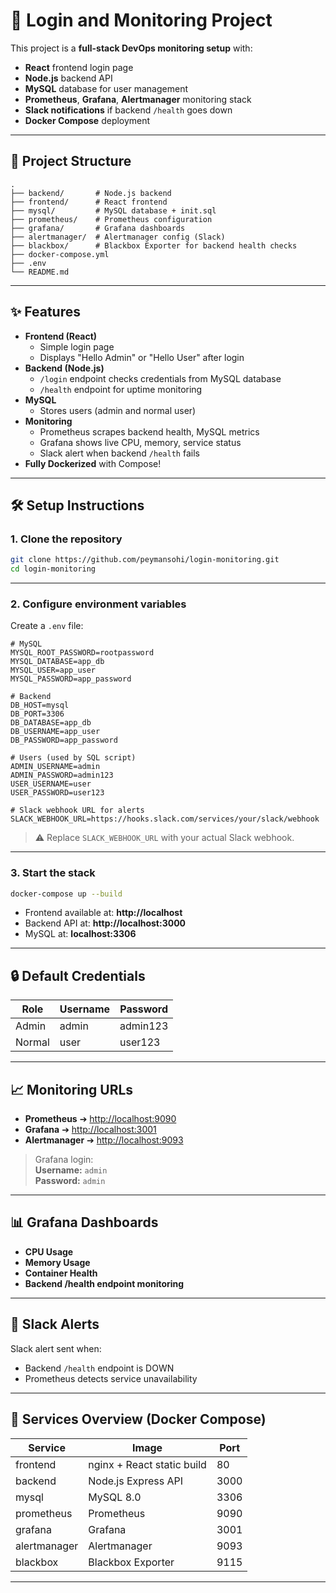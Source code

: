 # 🚀 Login and Monitoring Project

This project is a **full-stack DevOps monitoring setup** with:
- **React** frontend login page
- **Node.js** backend API
- **MySQL** database for user management
- **Prometheus**, **Grafana**, **Alertmanager** monitoring stack
- **Slack notifications** if backend `/health` goes down
- **Docker Compose** deployment

---

## 📂 Project Structure

```
.
├── backend/       # Node.js backend
├── frontend/      # React frontend
├── mysql/         # MySQL database + init.sql
├── prometheus/    # Prometheus configuration
├── grafana/       # Grafana dashboards
├── alertmanager/  # Alertmanager config (Slack)
├── blackbox/      # Blackbox Exporter for backend health checks
├── docker-compose.yml
├── .env
└── README.md
```

---

## ✨ Features

- **Frontend (React)**  
  - Simple login page
  - Displays "Hello Admin" or "Hello User" after login
- **Backend (Node.js)**  
  - `/login` endpoint checks credentials from MySQL database
  - `/health` endpoint for uptime monitoring
- **MySQL**  
  - Stores users (admin and normal user)
- **Monitoring**  
  - Prometheus scrapes backend health, MySQL metrics
  - Grafana shows live CPU, memory, service status
  - Slack alert when backend `/health` fails
- **Fully Dockerized** with Compose!

---

## 🛠 Setup Instructions

### 1. Clone the repository

```bash
git clone https://github.com/peymansohi/login-monitoring.git
cd login-monitoring
```

---

### 2. Configure environment variables

Create a `.env` file:

```env
# MySQL
MYSQL_ROOT_PASSWORD=rootpassword
MYSQL_DATABASE=app_db
MYSQL_USER=app_user
MYSQL_PASSWORD=app_password

# Backend
DB_HOST=mysql
DB_PORT=3306
DB_DATABASE=app_db
DB_USERNAME=app_user
DB_PASSWORD=app_password

# Users (used by SQL script)
ADMIN_USERNAME=admin
ADMIN_PASSWORD=admin123
USER_USERNAME=user
USER_PASSWORD=user123

# Slack webhook URL for alerts
SLACK_WEBHOOK_URL=https://hooks.slack.com/services/your/slack/webhook
```

> ⚠️ Replace `SLACK_WEBHOOK_URL` with your actual Slack webhook.

---

### 3. Start the stack

```bash
docker-compose up --build
```

- Frontend available at: **http://localhost**
- Backend API at: **http://localhost:3000**
- MySQL at: **localhost:3306**

---

## 🔒 Default Credentials

| Role   | Username | Password |
|--------|----------|----------|
| Admin  | admin    | admin123 |
| Normal | user     | user123  |

---

## 📈 Monitoring URLs

- **Prometheus** ➔ [http://localhost:9090](http://localhost:9090)
- **Grafana** ➔ [http://localhost:3001](http://localhost:3001)
- **Alertmanager** ➔ [http://localhost:9093](http://localhost:9093)

> Grafana login:  
> **Username:** `admin`  
> **Password:** `admin`

---

## 📊 Grafana Dashboards

- **CPU Usage**
- **Memory Usage**
- **Container Health**
- **Backend /health endpoint monitoring**

---

## 🔔 Slack Alerts

Slack alert sent when:
- Backend `/health` endpoint is DOWN
- Prometheus detects service unavailability

---

## 🐳 Services Overview (Docker Compose)

| Service       | Image                       | Port    |
|---------------|------------------------------|---------|
| frontend      | nginx + React static build   | 80      |
| backend       | Node.js Express API          | 3000    |
| mysql         | MySQL 8.0                    | 3306    |
| prometheus    | Prometheus                   | 9090    |
| grafana       | Grafana                      | 3001    |
| alertmanager  | Alertmanager                 | 9093    |
| blackbox      | Blackbox Exporter            | 9115    |

---
